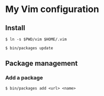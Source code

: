 My Vim configuration
====================

## Install

    $ ln -s $PWD/vim $HOME/.vim

    $ bin/packages update

## Package management

### Add a package

    $ bin/packages add <url> <name>

